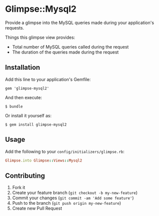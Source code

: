 # Glimpse::Mysql2

Provide a glimpse into the MySQL queries made during your application's requests.

Things this glimpse view provides:

- Total number of MySQL queries called during the request
- The duration of the queries made during the request

## Installation

Add this line to your application's Gemfile:

    gem 'glimpse-mysql2'

And then execute:

    $ bundle

Or install it yourself as:

    $ gem install glimpse-mysql2

## Usage

Add the following to your `config/initializers/glimpse.rb`: 

```ruby
Glimpse.into Glimpse::Views::Mysql2
```

## Contributing

1. Fork it
2. Create your feature branch (`git checkout -b my-new-feature`)
3. Commit your changes (`git commit -am 'Add some feature'`)
4. Push to the branch (`git push origin my-new-feature`)
5. Create new Pull Request
